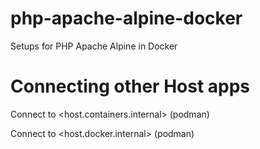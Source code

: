# php-apache-alpine-docker
Setups for PHP Apache Alpine in Docker


# Connecting other Host apps

Connect to <host.containers.internal> (podman)

Connect to <host.docker.internal> (podman)
